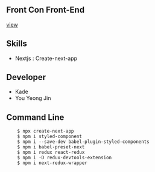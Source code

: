 ## Front Con Front-End
<a href="https://frontcon.vercel.app/">view</a>
## Skills
<ul>
    <li>Nextjs : Create-next-app</li>
</ul>

## Developer
<ul>
    <li>Kade</li>
    <li>You Yeong Jin</li>
</ul>

## Command Line

```
    $ npx create-next-app
    $ npm i styled-component
    $ npm i --save-dev babel-plugin-styled-components
    $ npm i babel-preset-next
    $ npm i redux react-redux
    $ npm i -D redux-devtools-extension
    $ npm i next-redux-wrapper
```
